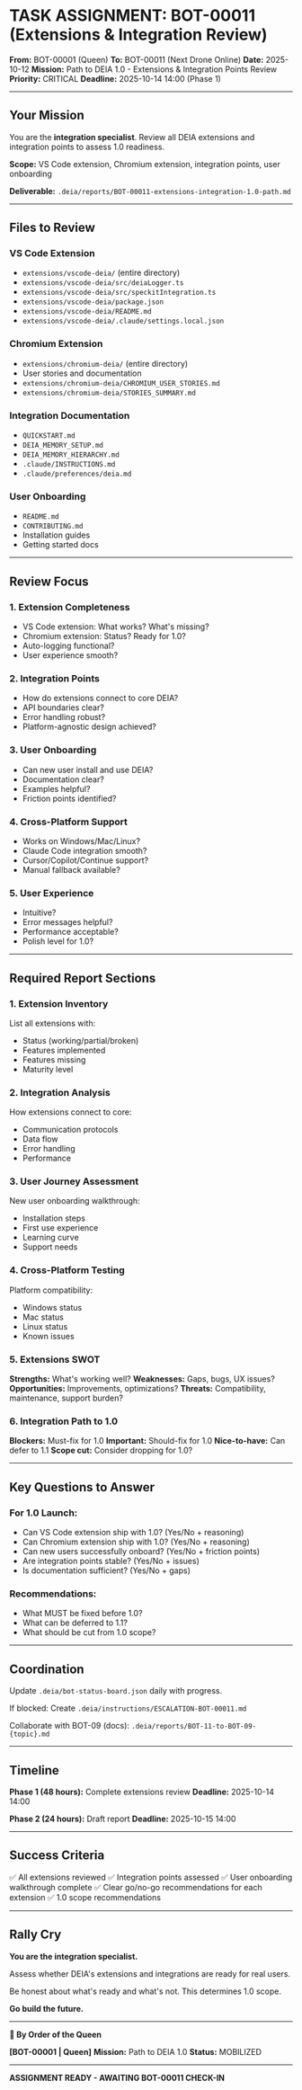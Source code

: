 # TASK ASSIGNMENT: BOT-00011 (Extensions & Integration Review)

**From:** BOT-00001 (Queen)
**To:** BOT-00011 (Next Drone Online)
**Date:** 2025-10-12
**Mission:** Path to DEIA 1.0 - Extensions & Integration Points Review
**Priority:** CRITICAL
**Deadline:** 2025-10-14 14:00 (Phase 1)

---

## Your Mission

You are the **integration specialist**. Review all DEIA extensions and integration points to assess 1.0 readiness.

**Scope:** VS Code extension, Chromium extension, integration points, user onboarding

**Deliverable:** `.deia/reports/BOT-00011-extensions-integration-1.0-path.md`

---

## Files to Review

### VS Code Extension
- `extensions/vscode-deia/` (entire directory)
- `extensions/vscode-deia/src/deiaLogger.ts`
- `extensions/vscode-deia/src/speckitIntegration.ts`
- `extensions/vscode-deia/package.json`
- `extensions/vscode-deia/README.md`
- `extensions/vscode-deia/.claude/settings.local.json`

### Chromium Extension
- `extensions/chromium-deia/` (entire directory)
- User stories and documentation
- `extensions/chromium-deia/CHROMIUM_USER_STORIES.md`
- `extensions/chromium-deia/STORIES_SUMMARY.md`

### Integration Documentation
- `QUICKSTART.md`
- `DEIA_MEMORY_SETUP.md`
- `DEIA_MEMORY_HIERARCHY.md`
- `.claude/INSTRUCTIONS.md`
- `.claude/preferences/deia.md`

### User Onboarding
- `README.md`
- `CONTRIBUTING.md`
- Installation guides
- Getting started docs

---

## Review Focus

### 1. **Extension Completeness**
- VS Code extension: What works? What's missing?
- Chromium extension: Status? Ready for 1.0?
- Auto-logging functional?
- User experience smooth?

### 2. **Integration Points**
- How do extensions connect to core DEIA?
- API boundaries clear?
- Error handling robust?
- Platform-agnostic design achieved?

### 3. **User Onboarding**
- Can new user install and use DEIA?
- Documentation clear?
- Examples helpful?
- Friction points identified?

### 4. **Cross-Platform Support**
- Works on Windows/Mac/Linux?
- Claude Code integration smooth?
- Cursor/Copilot/Continue support?
- Manual fallback available?

### 5. **User Experience**
- Intuitive?
- Error messages helpful?
- Performance acceptable?
- Polish level for 1.0?

---

## Required Report Sections

### 1. Extension Inventory
List all extensions with:
- Status (working/partial/broken)
- Features implemented
- Features missing
- Maturity level

### 2. Integration Analysis
How extensions connect to core:
- Communication protocols
- Data flow
- Error handling
- Performance

### 3. User Journey Assessment
New user onboarding walkthrough:
- Installation steps
- First use experience
- Learning curve
- Support needs

### 4. Cross-Platform Testing
Platform compatibility:
- Windows status
- Mac status
- Linux status
- Known issues

### 5. Extensions SWOT
**Strengths:** What's working well?
**Weaknesses:** Gaps, bugs, UX issues?
**Opportunities:** Improvements, optimizations?
**Threats:** Compatibility, maintenance, support burden?

### 6. Integration Path to 1.0
**Blockers:** Must-fix for 1.0
**Important:** Should-fix for 1.0
**Nice-to-have:** Can defer to 1.1
**Scope cut:** Consider dropping for 1.0?

---

## Key Questions to Answer

### For 1.0 Launch:
- Can VS Code extension ship with 1.0? (Yes/No + reasoning)
- Can Chromium extension ship with 1.0? (Yes/No + reasoning)
- Can new users successfully onboard? (Yes/No + friction points)
- Are integration points stable? (Yes/No + issues)
- Is documentation sufficient? (Yes/No + gaps)

### Recommendations:
- What MUST be fixed before 1.0?
- What can be deferred to 1.1?
- What should be cut from 1.0 scope?

---

## Coordination

Update `.deia/bot-status-board.json` daily with progress.

If blocked: Create `.deia/instructions/ESCALATION-BOT-00011.md`

Collaborate with BOT-09 (docs): `.deia/reports/BOT-11-to-BOT-09-{topic}.md`

---

## Timeline

**Phase 1 (48 hours):** Complete extensions review
**Deadline:** 2025-10-14 14:00

**Phase 2 (24 hours):** Draft report
**Deadline:** 2025-10-15 14:00

---

## Success Criteria

✅ All extensions reviewed
✅ Integration points assessed
✅ User onboarding walkthrough complete
✅ Clear go/no-go recommendations for each extension
✅ 1.0 scope recommendations

---

## Rally Cry

**You are the integration specialist.**

Assess whether DEIA's extensions and integrations are ready for real users.

Be honest about what's ready and what's not. This determines 1.0 scope.

**Go build the future.**

---

**👑 By Order of the Queen**

**[BOT-00001 | Queen]**
**Mission:** Path to DEIA 1.0
**Status:** MOBILIZED

---

**ASSIGNMENT READY - AWAITING BOT-00011 CHECK-IN**
